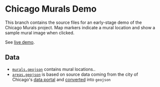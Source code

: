 # Chicago Murals Demo

This branch contains the source files for an early-stage demo of the Chicago Murals project. Map markers indicate a mural location and show a sample mural image when clicked.

See [live demo](http://rcc-uchicago.github.io/murals/).


## Data

* [`murals.geojson`](geojson/murals.geojson) contains mural locations..
* [`areas.geojson`](geojson/areas.geojson) is based on source data coming from the city of Chicago's [data portal](https://data.cityofchicago.org/Facilities-Geographic-Boundaries/Boundaries-Community-Areas-current-/cauq-8yn6) and [converted](https://github.com/mapbox/togeojson) into `geojson`
